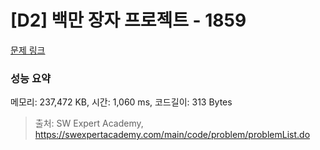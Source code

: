 # [D2] 백만 장자 프로젝트 - 1859 

[문제 링크](https://swexpertacademy.com/main/code/problem/problemDetail.do?contestProbId=AV5LrsUaDxcDFAXc) 

### 성능 요약

메모리: 237,472 KB, 시간: 1,060 ms, 코드길이: 313 Bytes



> 출처: SW Expert Academy, https://swexpertacademy.com/main/code/problem/problemList.do